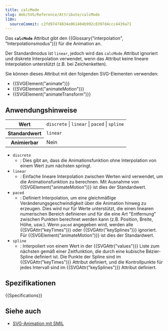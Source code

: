 ```yaml
---
title: calcMode
slug: Web/SVG/Reference/Attribute/calcMode
l10n:
  sourceCommit: c2fd97474834e061404b992c8397d4ccc4439a71
---
```


Das **`calcMode`** Attribut gibt den {{Glossary("interpolation", "Interpolationsmodus")}} für die Animation an.

Der Standardmodus ist `linear`, jedoch wird das `calcMode` Attribut ignoriert und diskrete Interpolation verwendet, wenn das Attribut keine lineare Interpolation unterstützt (z.B. bei Zeichenketten).

Sie können dieses Attribut mit den folgenden SVG-Elementen verwenden:

- {{SVGElement("animate")}}
- {{SVGElement("animateMotion")}}
- {{SVGElement("animateTransform")}}

## Anwendungshinweise

<table class="properties">
  <tbody>
    <tr>
      <th scope="row">Wert</th>
      <td>
        <code>discrete</code> | <code>linear</code> | <code>paced</code> |
        <code>spline</code>
      </td>
    </tr>
    <tr>
      <th scope="row">Standardwert</th>
      <td><code>linear</code></td>
    </tr>
    <tr>
      <th scope="row">Animierbar</th>
      <td>Nein</td>
    </tr>
  </tbody>
</table>

- `discrete`
  - : Dies gibt an, dass die Animationsfunktion ohne Interpolation von einem Wert zum nächsten springt.
- `linear`
  - : Einfache lineare Interpolation zwischen Werten wird verwendet, um die Animationsfunktion zu berechnen. Mit Ausnahme von {{SVGElement("animateMotion")}} ist dies der Standardwert.
- `paced`
  - : Definiert Interpolation, um eine gleichmäßige Veränderungsgeschwindigkeit über die Animation hinweg zu erzeugen. Dies wird nur für Werte unterstützt, die einen linearen numerischen Bereich definieren und für die eine Art "Entfernung" zwischen Punkten berechnet werden kann (z.B. Position, Breite, Höhe, usw.). Wenn `paced` angegeben wird, werden alle {{SVGAttr("keyTimes")}} oder {{SVGAttr("keySplines")}} ignoriert. Für {{SVGElement("animateMotion")}} ist dies der Standardwert.
- `spline`
  - : Interpoliert von einem Wert in der {{SVGAttr("values")}} Liste zum nächsten gemäß einer Zeitfunktion, die durch eine kubische Bézier-Spline definiert ist. Die Punkte der Spline sind im {{SVGAttr("keyTimes")}} Attribut definiert, und die Kontrollpunkte für jedes Intervall sind im {{SVGAttr("keySplines")}} Attribut definiert.

## Spezifikationen

{{Specifications}}

## Siehe auch

- [SVG-Animation mit SMIL](/de/docs/Web/SVG/Guides/SVG_animation_with_SMIL)
